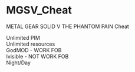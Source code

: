 # MGSV_Cheat
METAL GEAR SOLID V THE PHANTOM PAIN Cheat

Unlimited PIM</br>
Unlimited resources</br>
GodMOD - WORK FOB</br> 
Ivisible - NOT WORK FOB</br>
Night/Day</br>
